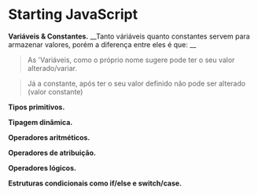 # Starting JavaScript
**Variáveis & Constantes.**
__Tanto váriáveis quanto constantes servem para armazenar valores, porém a diferença entre eles é que: __
>As 'Variáveis, como o próprio nome sugere pode ter o seu valor alterado/variar.

>Já a constante, após ter o seu valor definido não pode ser alterado (valor constante)

**Tipos primitivos.**

**Tipagem dinâmica.**

**Operadores aritméticos.**

**Operadores de atribuição.**

**Operadores lógicos.**

**Estruturas condicionais como if/else e switch/case.**

